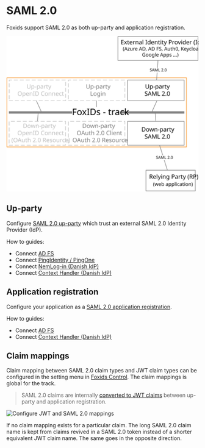 # SAML 2.0

Foxids support SAML 2.0 as both up-party and application registration.

![Foxids SAML 2.0](images/parties-saml.svg)

## Up-party

Configure [SAML 2.0 up-party](up-party-saml-2.0.md) which trust an external SAML 2.0 Identity Provider (IdP).

How to guides:

- Connect [AD FS](up-party-howto-saml-2.0-adfs.md)
- Connect [PingIdentity / PingOne](up-party-howto-saml-2.0-pingone.md)
- Connect [NemLog-in (Danish IdP)](up-party-howto-saml-2.0-nemlogin.md)
- Connect [Context Handler (Danish IdP)](howto-saml-2.0-context-handler.md#up-party---connect-to-context-handler)

## Application registration

Configure your application as a [SAML 2.0 application registration](app-reg-saml-2.0.md).

How to guides:

- Connect [AD FS](app-reg-howto-saml-2.0-adfs.md)
- Connect [Context Handler (Danish IdP)](howto-saml-2.0-context-handler.md#app-reg---connect-to-context-handler)

## Claim mappings
Claim mapping between SAML 2.0 claim types and JWT claim types can be configured in the setting menu in [Foxids Control](control.md). The claim mappings is global for the track.

> SAML 2.0 claims are internally [converted to JWT claims](parties.md#jwt-and-saml) between up-party and application registration.

![Configure JWT and SAML 2.0 mappings](images/configure-jwt-saml-mappings.png)

If no claim mapping exists for a particular claim. The long SAML 2.0 claim name is kept from claims revived in a SAML 2.0 token instead of a shorter equivalent JWT claim name. The same goes in the opposite direction.
